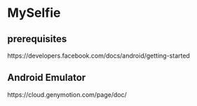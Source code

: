 <h1>MySelfie</h1>

<h2>prerequisites</h2>
https://developers.facebook.com/docs/android/getting-started


<h2>Android Emulator</h2>
https://cloud.genymotion.com/page/doc/

